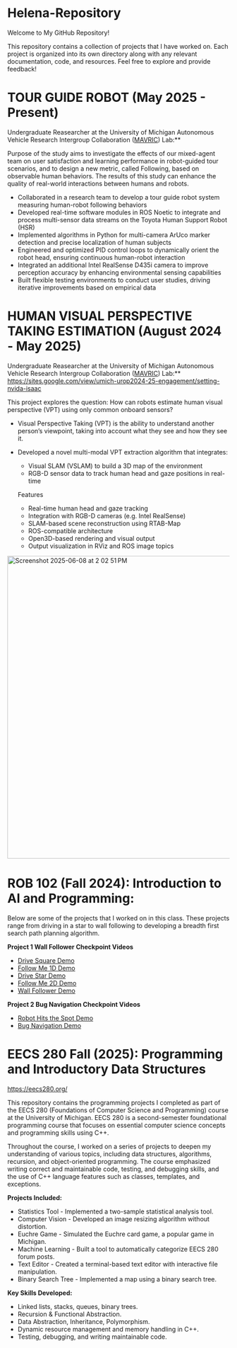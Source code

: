 # Helena-Repository
Welcome to My GitHub Repository!

This repository contains a collection of projects that I have worked on. Each project is organized into its own directory along with any relevant documentation, code, and resources. Feel free to explore and provide feedback!

# TOUR GUIDE ROBOT (May 2025 - Present)
 Undergraduate Reasearcher at the University of Michigan Autonomous Vehicle Research Intergroup Collaboration ([MAVRIC]([url](https://mavric.si.umich.edu/home))) Lab:**

Purpose of the study aims to investigate the effects of our mixed-agent team on user satisfaction and learning performance in robot-guided tour scenarios, and to design a new metric, called Following, based on observable human behaviors. The results of this study can enhance the quality of real-world interactions between humans and robots.  
 
- Collaborated in a research team to develop a tour guide robot system measuring human-robot following behaviors
- Developed real-time software modules in ROS Noetic to integrate and process multi-sensor data streams on the Toyota Human Support Robot (HSR)
- Implemented algorithms in Python for multi-camera ArUco marker detection and precise localization of human subjects
- Engineered and optimized PID control loops to dynamically orient the robot head, ensuring continuous human-robot interaction
- Integrated an additional Intel RealSense D435i camera to improve perception accuracy by enhancing environmental sensing capabilities
- Built flexible testing environments to conduct user studies, driving iterative improvements based on empirical data

# HUMAN VISUAL PERSPECTIVE TAKING ESTIMATION (August 2024 - May 2025)
Undergraduate Reasearcher at the University of Michigan Autonomous Vehicle Research Intergroup Collaboration ([MAVRIC]([url](https://mavric.si.umich.edu/home))) Lab:**
https://sites.google.com/view/umich-urop2024-25-engagement/setting-nvida-isaac

This project explores the question: How can robots estimate human visual perspective (VPT) using only common onboard sensors?
  
- Visual Perspective Taking (VPT) is the ability to understand another person’s viewpoint, taking into account what they see and how they see it.
- Developed a novel multi-modal VPT extraction algorithm that integrates:
  - Visual SLAM (VSLAM) to build a 3D map of the environment
  - RGB-D sensor data to track human head and gaze positions in real-time
  
  Features
  - Real-time human head and gaze tracking
  - Integration with RGB-D cameras (e.g. Intel RealSense)
  - SLAM-based scene reconstruction using RTAB-Map
  - ROS-compatible architecture
  - Open3D-based rendering and visual output
  - Output visualization in RViz and ROS image topics

<img width="684" alt="Screenshot 2025-06-08 at 2 02 51 PM" src="https://github.com/user-attachments/assets/9fc4ad04-928c-46e5-a01a-88d8830fc96f" />


# ROB 102 (Fall 2024): Introduction to AI and Programming:
Below are some of the projects that I worked on in this class. These projects range from driving in a star to wall following to developing a breadth first search path planning algorithm.

**Project 1 Wall Follower Checkpoint Videos**
- [Drive Square Demo](https://drive.google.com/file/d/1tMW7yRODxny66sLa-o42Muot1w4mKYjA/view?usp=sharing)
- [Follow Me 1D Demo](https://drive.google.com/file/d/1LWufWUzry9QBVPiw17irv8JxUTdeV4BC/view?usp=sharing)
- [Drive Star Demo](https://drive.google.com/file/d/1qEvuWSZ3VkWlhqoXxU7Be2pLKbptl9lT/view?usp=sharing)
- [Follow Me 2D Demo](https://drive.google.com/file/d/1-6NgjZ3PY8BDyGQ-sMeC_WCJ1zHDHbSd/view?usp=drive_link)
- [Wall Follower Demo](https://drive.google.com/file/d/1SdfmCH3lXhFtj_JmQFho2R_S6ZB3bOaO/view?usp=sharing)

**Project 2 Bug Navigation Checkpoint Videos**
- [Robot Hits the Spot Demo](https://drive.google.com/file/d/1KOR-LOGgDojt7m0uWE1eUbCL8nmE_8x8/view?usp=sharing)
- [Bug Navigation Demo](https://drive.google.com/file/d/1i5BkDj3tiplTPPgzpDKMhSkoJJNv6JMl/view?usp=sharing)


# EECS 280 Fall (2025): Programming and Introductory Data Structures
https://eecs280.org/

This repository contains the programming projects I completed as part of the EECS 280 (Foundations of Computer Science and Programming) course at the University of Michigan. EECS 280 is a second-semester foundational programming course that focuses on essential computer science concepts and programming skills using C++.

Throughout the course, I worked on a series of projects to deepen my understanding of various topics, including data structures, algorithms, recursion, and object-oriented programming. The course emphasized writing correct and maintainable code, testing, and debugging skills, and the use of C++ language features such as classes, templates, and exceptions.

**Projects Included:**
- Statistics Tool - Implemented a two-sample statistical analysis tool.
- Computer Vision - Developed an image resizing algorithm without distortion. 
- Euchre Game - Simulated the Euchre card game, a popular game in Michigan. 
- Machine Learning - Built a tool to automatically categorize EECS 280 forum posts.
- Text Editor - Created a terminal-based text editor with interactive file manipulation.
- Binary Search Tree - Implemented a map using a binary search tree.

**Key Skills Developed:**
- Linked lists, stacks, queues, binary trees.
- Recursion & Functional Abstraction.
- Data Abstraction, Inheritance, Polymorphism.
- Dynamic resource management and memory handling in C++.
- Testing, debugging, and writing maintainable code.
